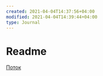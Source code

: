 ```yaml
---
created: 2021-04-04T14:37:56+04:00
modified: 2021-04-04T14:39:44+04:00
type: Journal
---
```


# Readme

[Поток](./master/Поток.md)
